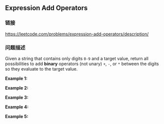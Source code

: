 ## Expression Add Operators  
### 链接  
https://leetcode.com/problems/expression-add-operators/description/  
### 问题描述
Given a string that contains only digits `0-9` and a target value, return all possibilities to add **binary** operators (not unary) `+`, `-`, or `*` between the digits so they evaluate to the target value.

**Example 1:**

**Example 2:**

**Example 3:**

**Example 4:**

**Example 5:**
